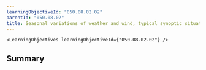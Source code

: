 ```yaml
---
learningObjectiveId: "050.08.02.02"
parentId: "050.08.02"
title: Seasonal variations of weather and wind, typical synoptic situations
---
```


```tsx eval
<LearningObjectives learningObjectiveId={"050.08.02.02"} />
```

## Summary
